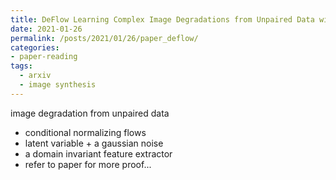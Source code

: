 ```yaml
---
title: DeFlow Learning Complex Image Degradations from Unpaired Data with Conditional Flows
date: 2021-01-26
permalink: /posts/2021/01/26/paper_deflow/
categories:
- paper-reading
tags:
  - arxiv
  - image synthesis
---
```


image degradation from unpaired data
- conditional normalizing flows
- latent variable + a gaussian noise
- a domain invariant feature extractor
- refer to paper for more proof...